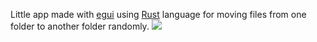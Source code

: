 Little app made with [egui](https://www.egui.rs/) using [Rust](https://www.rust-lang.org/) language for moving files from one folder to another folder randomly.
<img src="demo.gif">
